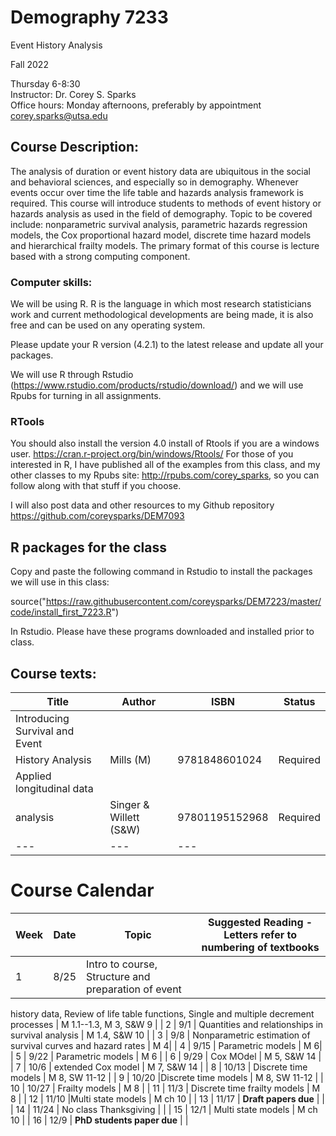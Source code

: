 # Demography 7233
Event History Analysis

Fall 2022

Thursday 6-8:30  
Instructor: Dr. Corey S. Sparks  
Office hours:  Monday afternoons, preferably by appointment  
corey.sparks@utsa.edu  

## Course Description:
The analysis of duration or event history data are ubiquitous in the social and behavioral sciences, and especially so in demography. Whenever events occur over time the life table and hazards analysis framework is required. This course will introduce students to methods of event history or hazards analysis as used in the field of demography. Topic to be covered include: nonparametric survival analysis, parametric hazards regression models, the Cox proportional hazard model, discrete time hazard models and hierarchical frailty models. The primary format of this course is lecture based with a strong computing component.
  

### Computer skills:
We will be using R. R is the language in which most research statisticians work and current methodological developments are being made, it is also free and can be used on any operating system. 

Please update your R version (4.2.1) to the latest release and update all your packages.

We will use R through Rstudio (https://www.rstudio.com/products/rstudio/download/) and we will use Rpubs for turning in all assignments.

### RTools
You should also install the version 4.0 install of Rtools if you are a windows user.
https://cran.r-project.org/bin/windows/Rtools/
For those of you interested in R, I have published all of the examples from this class, and my other classes to my Rpubs site: http://rpubs.com/corey_sparks, so you can follow along with that stuff if you choose.

I will also post data and other resources to my Github repository https://github.com/coreysparks/DEM7093 

## R packages for the class
Copy and paste the following command in Rstudio to install the packages we will use in this class:

source("https://raw.githubusercontent.com/coreysparks/DEM7223/master/code/install_first_7223.R")

In Rstudio. Please have these programs downloaded and installed prior to class.

## Course texts:
| **Title** | **Author** | **ISBN**| **Status** |
| --- | --- | --- | --- |
| Introducing Survival and Event
History Analysis | Mills (M) | 9781848601024 | Required |
|Applied longitudinal data
analysis | Singer & Willett (S&W) | 97801195152968  | Required |
| --- | --- | --- |

# Course Calendar
| **Week** | **Date** | **Topic** | **Suggested Reading - Letters refer to numbering of textbooks** |
| --- | --- | --- | --- |
| 1 | 8/25 | Intro to course, Structure and preparation of event
history data, Review of life table functions, Single and
multiple decrement processes | M 1.1--1.3, M 3, S&W 9 |
| 2 | 9/1 | Quantities and relationships in survival analysis | M 1.4, S&W 10 |
| 3 | 9/8 | Nonparametric estimation of survival curves and hazard rates | M 4|
| 4 | 9/15 | Parametric models | M 6|
| 5 | 9/22 | Parametric models | M 6 |
| 6 | 9/29 | Cox MOdel  | M 5, S&W 14 |
| 7 | 10/6 | extended Cox model | M 7, S&W 14 |
| 8 | 10/13 | Discrete time models | M 8, SW 11-12  |
| 9 | 10/20 |Discrete time models | M 8, SW 11-12 |
| 10 | 10/27 | Frailty models | M 8 |
| 11 | 11/3 | Discrete time frailty models | M 8 |
| 12 | 11/10 |Multi state models  | M ch 10 |
| 13 | 11/17 | **Draft papers due** |  |
| 14 | 11/24 | No class Thanksgiving | |
| 15 | 12/1 | Multi state models  | M ch 10  |
| 16 | 12/9 | **PhD students paper due** |  |
